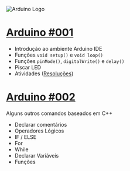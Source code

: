 ![Arduino Logo](http://www.arduino.org/images/arduino_official_Logo__.png)

# [**Arduino #001**](https://github.com/italohdc/arduino-101/blob/master/Arduino-001.md)
  * Introdução ao ambiente Arduino IDE
  * Funções ``void setup()`` e ``void loop()``
  * Funções ``pinMode()``, ``digitalWrite()`` e ``delay()``
  * Piscar LED
  * Atividades ([Resoluções](https://github.com/italohdc/arduino-101/tree/master/Atividades/Arduino-001))

# [**Arduino #002**](https://github.com/italohdc/arduino-101/blob/master/Arduino-001.md)

Alguns outros comandos baseados em C++
  * Declarar comentários
  * Operadores Lógicos
  * IF / ELSE
  * For
  * While
  * Declarar Variáveis
  * Funções
